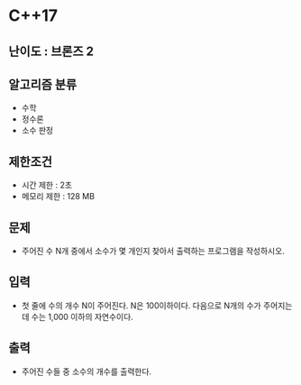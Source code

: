 # C++17

## 난이도 : 브론즈 2

## 알고리즘 분류
  - 수학
  - 정수론
  - 소수 판정

## 제한조건
  - 시간 제한 : 2초
  - 메모리 제한 : 128 MB

## 문제
  - 주어진 수 N개 중에서 소수가 몇 개인지 찾아서 출력하는 프로그램을 작성하시오.

## 입력
  - 첫 줄에 수의 개수 N이 주어진다. N은 100이하이다. 다음으로 N개의 수가 주어지는데 수는 1,000 이하의 자연수이다.

## 출력
  - 주어진 수들 중 소수의 개수를 출력한다.
